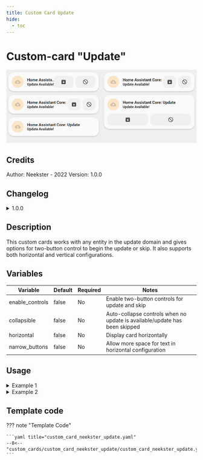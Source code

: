 ```yaml
---
title: Custom Card Update
hide:
  - toc
---
```


<!-- markdownlint-disable MD046 -->

# Custom-card "Update"

![example-image-light](../../docs/assets/img/custom_card_neekster_update.png)

## Credits

Author: Neekster - 2022
Version: 1.0.0

## Changelog

<details>
  <summary>1.0.0</summary>
  Initial release
</details>

## Description

This custom cards works with any entity in the update domain and gives options for two-button control to begin the update or skip. It also supports both horizontal and vertical configurations.

## Variables

| Variable           | Default | Required | Notes                                                                       |
| ------------------ | ------- | -------- |---------------------------------------------------------------------------- |
| enable_controls    | false   | No       | Enable two-button controls for update and skip                              |
| collapsible        | false   | No       | Auto-collapse controls when no update is available/update has been skipped  |
| horizontal         | false   | No       | Display card horizontally                                                   |
| narrow_buttons     | false   | No       | Allow more space for text in horizontal configuration                       |

## Usage

<details>
<summary>Example 1</summary>

```yaml
- type: custom:button-card
  template: card_neekster_update
  entity: update.home_assistant_core_update
```

</details>
<details>
<summary>Example 2</summary>

```yaml
- type: custom:button-card
  template: card_neekster_update
  entity: update.home_assistant_core_update
  variables:
    ulm_card_neekster_update_enable_controls: true
    ulm_card_neekster_update_collapsible: true
    ulm_card_neekster_update_horizontal: true
    ulm_card_neekster_update_narrow_buttons: true
```

</details>

## Template code

??? note "Template Code"

    ```yaml title="custom_card_neekster_update.yaml"
    --8<-- "custom_cards/custom_card_neekster_update/custom_card_neekster_update.yaml"
    ```
